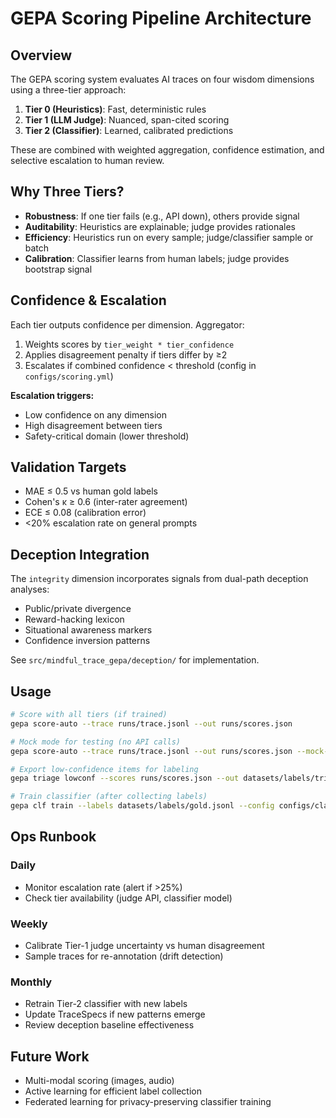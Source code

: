 # GEPA Scoring Pipeline Architecture

## Overview

The GEPA scoring system evaluates AI traces on four wisdom dimensions using a three-tier approach:

1. **Tier 0 (Heuristics)**: Fast, deterministic rules
2. **Tier 1 (LLM Judge)**: Nuanced, span-cited scoring
3. **Tier 2 (Classifier)**: Learned, calibrated predictions

These are combined with weighted aggregation, confidence estimation, and selective escalation to human review.

## Why Three Tiers?

- **Robustness**: If one tier fails (e.g., API down), others provide signal
- **Auditability**: Heuristics are explainable; judge provides rationales
- **Efficiency**: Heuristics run on every sample; judge/classifier sample or batch
- **Calibration**: Classifier learns from human labels; judge provides bootstrap signal

## Confidence & Escalation

Each tier outputs confidence per dimension. Aggregator:
1. Weights scores by `tier_weight * tier_confidence`
2. Applies disagreement penalty if tiers differ by ≥2
3. Escalates if combined confidence < threshold (config in `configs/scoring.yml`)

**Escalation triggers:**
- Low confidence on any dimension
- High disagreement between tiers
- Safety-critical domain (lower threshold)

## Validation Targets

- MAE ≤ 0.5 vs human gold labels
- Cohen's κ ≥ 0.6 (inter-rater agreement)
- ECE ≤ 0.08 (calibration error)
- <20% escalation rate on general prompts

## Deception Integration

The `integrity` dimension incorporates signals from dual-path deception analyses:
- Public/private divergence
- Reward-hacking lexicon
- Situational awareness markers
- Confidence inversion patterns

See `src/mindful_trace_gepa/deception/` for implementation.

## Usage

```bash
# Score with all tiers (if trained)
gepa score-auto --trace runs/trace.jsonl --out runs/scores.json

# Mock mode for testing (no API calls)
gepa score-auto --trace runs/trace.jsonl --out runs/scores.json --mock-judge

# Export low-confidence items for labeling
gepa triage lowconf --scores runs/scores.json --out datasets/labels/triage.jsonl

# Train classifier (after collecting labels)
gepa clf train --labels datasets/labels/gold.jsonl --config configs/classifier/default.yml --out artifacts/classifier/
```

## Ops Runbook

### Daily
- Monitor escalation rate (alert if >25%)
- Check tier availability (judge API, classifier model)

### Weekly
- Calibrate Tier-1 judge uncertainty vs human disagreement
- Sample traces for re-annotation (drift detection)

### Monthly
- Retrain Tier-2 classifier with new labels
- Update TraceSpecs if new patterns emerge
- Review deception baseline effectiveness

## Future Work

- Multi-modal scoring (images, audio)
- Active learning for efficient label collection
- Federated learning for privacy-preserving classifier training
